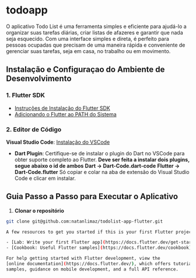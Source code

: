 # todoapp

O aplicativo Todo List é uma ferramenta simples e eficiente para ajudá-lo a organizar suas tarefas diárias, criar listas de afazeres e garantir que nada seja esquecido. Com uma interface simples e direta, é perfeito para pessoas ocupadas que precisam de uma maneira rápida e conveniente de gerenciar suas tarefas, seja em casa, no trabalho ou em movimento.

## Instalação e Configuraçao do Ambiente de Desenvolvimento

### 1. Flutter SDK
- [Instruções de Instalação do Flutter SDK](https://docs.flutter.dev/get-started/install/windows/mobile?tab=vscode)
- [Adicionando o Flutter ao PATH do Sistema](https://docs.flutter.dev/get-started/install/windows/mobile?tab=vscode#:~:text=Clique%20em%20Adicionar%20SDK%20ao%20PATH%20.)

### 2. Editor de Código
**Visual Studio Code**: [Instalação do VSCode](https://code.visualstudio.com/download)
- **Dart Plugin**: Certifique-se de instalar o plugin do Dart no VSCode para obter suporte completo ao Flutter.
**Deve ser feita a instalar dois plugins, segue abaixo o id de ambos**
**Dart -> Dart-Code.dart-code**
**Flutter -> Dart-Code.flutter**
Só copiar e colar na aba de extensão do Visual Studio Code e clicar em instalar.

## Guia Passo a Passo para Executar o Aplicativo

1. **Clonar o repositório**
```bash
git clone git@github.com:natanlimaz/todolist-app-flutter.git

A few resources to get you started if this is your first Flutter project:

- [Lab: Write your first Flutter app](https://docs.flutter.dev/get-started/codelab)
- [Cookbook: Useful Flutter samples](https://docs.flutter.dev/cookbook)

For help getting started with Flutter development, view the
[online documentation](https://docs.flutter.dev/), which offers tutorials,
samples, guidance on mobile development, and a full API reference.
